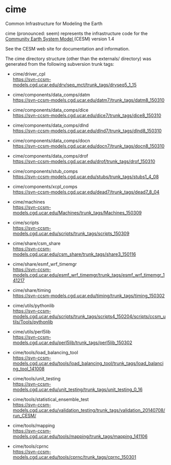 # cime
Common Infrastructure for Modeling the Earth

cime (pronounced: seem) represents the infrastructure code for the 
<a href="http://www2.cesm.ucar.edu">Community Earth System Model </a>
     (CESM) version 1.4

See the CESM web site for documentation and information.

The cime directory structure (other than the externals/ directory)
was generated from the following subversion trunk tags:

* cime/driver_cpl		  	        
   https://svn-ccsm-models.cgd.ucar.edu/drv/seq_mct/trunk_tags/drvseq5_1_15

* cime/components/data_comps/datm	        
   https://svn-ccsm-models.cgd.ucar.edu/datm7/trunk_tags/datm8_150310
   
* cime/components/data_comps/dice	        
   https://svn-ccsm-models.cgd.ucar.edu/dice7/trunk_tags/dice8_150310
   
* cime/components/data_comps/dlnd	        
   https://svn-ccsm-models.cgd.ucar.edu/dlnd7/trunk_tags/dlnd8_150310
   
* cime/components/data_comps/docn       	
   https://svn-ccsm-models.cgd.ucar.edu/docn7/trunk_tags/docn8_150310
   
* cime/components/data_comps/drof  	
   https://svn-ccsm-models.cgd.ucar.edu/drof/trunk_tags/drof_150310
   
* cime/components/stub_comps		
   https://svn-ccsm-models.cgd.ucar.edu/stubs/trunk_tags/stubs1_4_08
   
* cime/components/xcpl_comps	
   https://svn-ccsm-models.cgd.ucar.edu/dead7/trunk_tags/dead7_8_04

* cime/machines				
   https://svn-ccsm-models.cgd.ucar.edu/Machines/trunk_tags/Machines_150309

* cime/scripts                            
   https://svn-ccsm-models.cgd.ucar.edu/scripts/trunk_tags/scripts_150309

* cime/share/csm_share	  	        
   https://svn-ccsm-models.cgd.ucar.edu/csm_share/trunk_tags/share3_150116
   
* cime/share/esmf_wrf_timemgr	        
   https://svn-ccsm-models.cgd.ucar.edu/esmf_wrf_timemgr/trunk_tags/esmf_wrf_timemgr_141217
   
* cime/share/timing                       
   https://svn-ccsm-models.cgd.ucar.edu/timing/trunk_tags/timing_150302

* cime/utils/pythonlib    
   https://svn-ccsm-models.cgd.ucar.edu/scripts/trunk_tags/scripts4_150204/scripts/ccsm_utils/Tools/pythonlib
   
* cime/utils/perl5lib	                
   https://svn-ccsm-models.cgd.ucar.edu/perl5lib/trunk_tags/perl5lib_150302

* cime/tools/load_balancing_tool	
   https://svn-ccsm-models.cgd.ucar.edu/tools/load_balancing_tool/trunk_tags/load_balancing_tool_141008
   
* cime/tools/unit_testing                 
   https://svn-ccsm-models.cgd.ucar.edu/unit_testing/trunk_tags/unit_testing_0_16
   
* cime/tools/statistical_ensemble_test  
   https://svn-ccsm-models.cgd.ucar.edu/validation_testing/trunk_tags/validation_20140708/run_CESM/
   
* cime/tools/mapping                      
   https://svn-ccsm-models.cgd.ucar.edu/tools/mapping/trunk_tags/mapping_141106
   
* cime/tools/cprnc                        
   https://svn-ccsm-models.cgd.ucar.edu/tools/cprnc/trunk_tags/cprnc_150301



